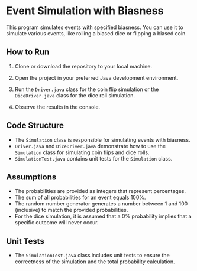 # Event Simulation with Biasness

This program simulates events with specified biasness. You can use it to simulate various events, like rolling a biased dice or flipping a biased coin.

## How to Run

1. Clone or download the repository to your local machine.

2. Open the project in your preferred Java development environment.

3. Run the `Driver.java` class for the coin flip simulation or the `DiceDriver.java` class for the dice roll simulation.

4. Observe the results in the console.

## Code Structure

- The `Simulation` class is responsible for simulating events with biasness.
- `Driver.java` and `DiceDriver.java` demonstrate how to use the `Simulation` class for simulating coin flips and dice rolls.
- `SimulationTest.java` contains unit tests for the `Simulation` class.

## Assumptions

- The probabilities are provided as integers that represent percentages.
- The sum of all probabilities for an event equals 100%.
- The random number generator generates a number between 1 and 100 (inclusive) to match the provided probabilities.
- For the dice simulation, it is assumed that a 0% probability implies that a specific outcome will never occur.

## Unit Tests

- The `SimulationTest.java` class includes unit tests to ensure the correctness of the simulation and the total probability calculation.